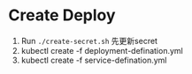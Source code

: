 # Create Deploy
1. Run `./create-secret.sh` 先更新secret
2. kubectl create -f deployment-defination.yml
3. kubectl create -f service-defination.yml